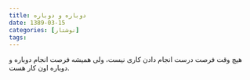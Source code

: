 ```yaml
---
title: دوباره و دوباره
date: 1389-03-15
categories: [نوشتار]
tags:
---
```


هیچ وقت فرصت درست انجام دادن کاری نیست، ولی همیشه فرصت انجام دوباره و دوباره اون کار هست.

